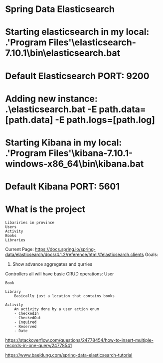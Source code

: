 # Spring Data Elasticsearch

# Starting elasticsearch in my local: .\'Program Files'\elasticsearch-7.10.1\bin\elasticsearch.bat

# Default Elasticsearch PORT: 9200

# Adding new instance: .\elasticsearch.bat -E path.data=[path.data] -E path.logs=[path.log]

# Starting Kibana in my local: .\'Program Files'\kibana-7.10.1-windows-x86_64\bin\kibana.bat

# Default Kibana PORT: 5601
    
# What is the project 
    Libariries in province
    Users
    Activity
    Books
    Libraries

 Current Page: https://docs.spring.io/spring-data/elasticsearch/docs/4.1.2/reference/html/#elasticsearch.clients
Goals:
 1. Show advance aggregates and qurries


Controllers all will have basic CRUD operations:
    User

    Book

    Library
        Basically just a location that contains books

    Activity
        An activity done by a user action enum
        - CheckedIn
        - CheckedOut
        - Inquired
        - Reserved
        - Date  

https://stackoverflow.com/questions/24778454/how-to-insert-multiple-records-in-one-query/24778541


    
https://www.baeldung.com/spring-data-elasticsearch-tutorial